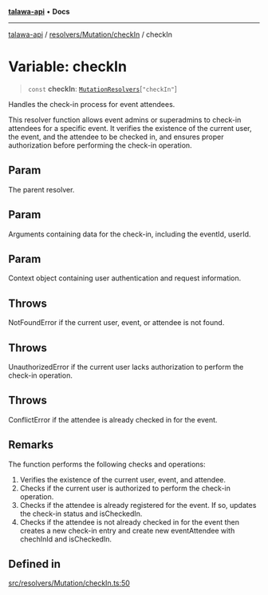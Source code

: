 [**talawa-api**](../../../../README.md) • **Docs**

***

[talawa-api](../../../../modules.md) / [resolvers/Mutation/checkIn](../README.md) / checkIn

# Variable: checkIn

> `const` **checkIn**: [`MutationResolvers`](../../../../types/generatedGraphQLTypes/type-aliases/MutationResolvers.md)\[`"checkIn"`\]

Handles the check-in process for event attendees.

This resolver function allows event admins or superadmins to check-in attendees for a specific event.
It verifies the existence of the current user, the event, and the attendee to be checked in,
and ensures proper authorization before performing the check-in operation.

## Param

The parent resolver.

## Param

Arguments containing data for the check-in, including the eventId, userId.

## Param

Context object containing user authentication and request information.

## Throws

NotFoundError if the current user, event, or attendee is not found.

## Throws

UnauthorizedError if the current user lacks authorization to perform the check-in operation.

## Throws

ConflictError if the attendee is already checked in for the event.

## Remarks

The function performs the following checks and operations:
1. Verifies the existence of the current user, event, and attendee.
2. Checks if the current user is authorized to perform the check-in operation.
3. Checks if the attendee is already registered for the event. If so, updates the check-in status and isCheckedIn.
4. Checks if the attendee is not already checked in for the event then creates a new check-in entry and create new eventAttendee with chechInId and isCheckedIn.

## Defined in

[src/resolvers/Mutation/checkIn.ts:50](https://github.com/PalisadoesFoundation/talawa-api/blob/fe65d855b3d1e3e4af621340e7e8bfa0325634c1/src/resolvers/Mutation/checkIn.ts#L50)
